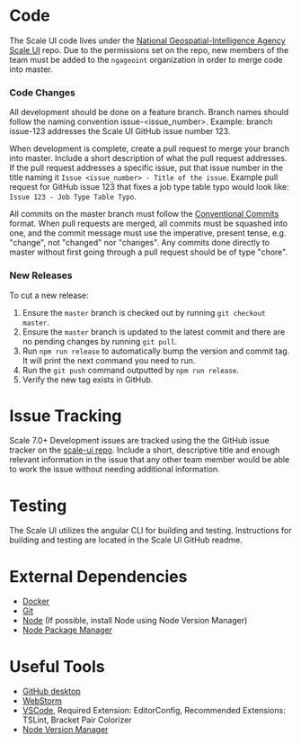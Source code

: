 # Code
The Scale UI code lives under the [National Geospatial-Intelligence Agency Scale UI](https://github.com/ngageoint/scale-ui) repo. Due to the permissions set on the repo, new members of the team must be added to the `ngageoint` organization in order to merge code into master.

### Code Changes
All development should be done on a feature branch. Branch names should follow the naming convention issue-<issue_number>. Example: branch issue-123 addresses the Scale UI GitHub issue number 123.

When development is complete, create a pull request to merge your branch into master. Include a short description of what the pull request addresses. If the pull request addresses a specific issue, put that issue number in the title naming it `Issue <issue_number> - Title of the issue`. Example pull request for GitHub issue 123 that fixes a job type table typo would look like: `Issue 123 - Job Type Table Typo`.

All commits on the master branch must follow the [Conventional Commits](https://www.conventionalcommits.org) format. When pull requests are merged, all commits must be squashed into one, and the commit message must use the imperative, present tense, e.g. "change", not "changed" nor "changes". Any commits done directly to master without first going through a pull request should be of type "chore".

### New Releases
To cut a new release:

1. Ensure the `master` branch is checked out by running `git checkout master`.
2. Ensure the `master` branch is updated to the latest commit and there are no pending changes by running `git pull`.
3. Run `npm run release` to automatically bump the version and commit tag. It will print the next command you need to run.
4. Run the `git push` command outputted by `npm run release`.
5. Verify the new tag exists in GitHub.

# Issue Tracking
Scale 7.0+ Development issues are tracked using the the GitHub issue tracker on the [scale-ui repo](https://github.com/ngageoint/scale-ui/issues). Include a short, descriptive title and enough relevant information in the issue that any other team member would be able to work the issue without needing additional information.

# Testing
The Scale UI utilizes the angular CLI for building and testing. Instructions for building and testing are located in the Scale UI GitHub readme.

# External Dependencies
* [Docker](https://docs.docker.com)
* [Git](https://git-scm.com)
* [Node](https://nodejs.org) (If possible, install Node using Node Version Manager)
* [Node Package Manager](https://docs.npmjs.com/cli/install)

# Useful Tools
* [GitHub desktop](https://desktop.github.com/)
* [WebStorm](https://www.jetbrains.com/webstorm)
* [VSCode](https://code.visualstudio.com/download), Required Extension: EditorConfig, Recommended Extensions: TSLint, Bracket Pair Colorizer
* [Node Version Manager](https://github.com/nvm-sh/nvm#verify-installation)
